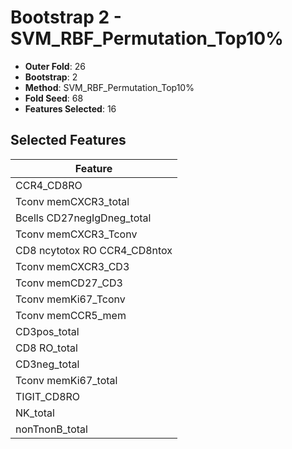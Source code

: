 # Bootstrap 2 - SVM_RBF_Permutation_Top10%

- **Outer Fold**: 26
- **Bootstrap**: 2
- **Method**: SVM_RBF_Permutation_Top10%
- **Fold Seed**: 68
- **Features Selected**: 16

## Selected Features

| Feature |
|---------|
| CCR4_CD8RO |
| Tconv memCXCR3_total |
| Bcells CD27negIgDneg_total |
| Tconv memCXCR3_Tconv |
| CD8 ncytotox RO CCR4_CD8ntox |
| Tconv memCXCR3_CD3 |
| Tconv memCD27_CD3 |
| Tconv memKi67_Tconv |
| Tconv memCCR5_mem |
| CD3pos_total |
| CD8 RO_total |
| CD3neg_total |
| Tconv memKi67_total |
| TIGIT_CD8RO |
| NK_total |
| nonTnonB_total |
